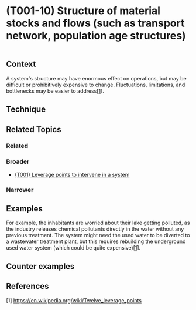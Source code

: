 # (T001-10) Structure of material stocks and flows (such as transport network, population age structures)

<image>

## Context

A system's structure may have enormous effect on operations, but may be difficult or prohibitively expensive to change. Fluctuations, limitations, and bottlenecks may be easier to address[[1](#1)].

## Technique


## Related Topics

### Related

### Broader

* [(T001) Leverage points to intervene in a system](../(T001)%20Leverage%20points%20to%20intervene%20in%20a%20system/README.md)

### Narrower


## Examples

For example, the inhabitants are worried about their lake getting polluted, as the industry releases chemical pollutants directly in the water without any previous treatment. The system might need the used water to be diverted to a wastewater treatment plant, but this requires rebuilding the underground used water system (which could be quite expensive)[[1](#1)].

## Counter examples

<links to counter-examples>

## References

<a name="1">[1]</a> https://en.wikipedia.org/wiki/Twelve_leverage_points